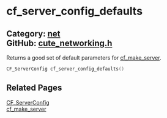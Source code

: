 [//]: # (This file is automatically generated by Cute Framework's docs parser.)
[//]: # (Do not edit this file by hand!)
[//]: # (See: https://github.com/RandyGaul/cute_framework/blob/master/samples/docs_parser.cpp)
[](../header.md ':include')

# cf_server_config_defaults

Category: [net](/api_reference?id=net)  
GitHub: [cute_networking.h](https://github.com/RandyGaul/cute_framework/blob/master/include/cute_networking.h)  
---

Returns a good set of default parameters for [cf_make_server](/net/cf_make_server.md).

```cpp
CF_ServerConfig cf_server_config_defaults()
```

## Related Pages

[CF_ServerConfig](/net/cf_serverconfig.md)  
[cf_make_server](/net/cf_make_server.md)  
